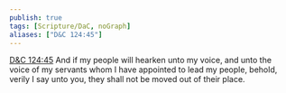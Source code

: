 ```yaml
---
publish: true
tags: [Scripture/DaC, noGraph]
aliases: ["D&C 124:45"]
---
```

[D&C 124:45](https://churchofjesuschrist.org/study/scriptures/dc-testament/dc/124?lang=eng&id=p45#p45) And if my people will hearken unto my voice, and unto the voice of my servants whom I have appointed to lead my people, behold, verily I say unto you, they shall not be moved out of their place.
